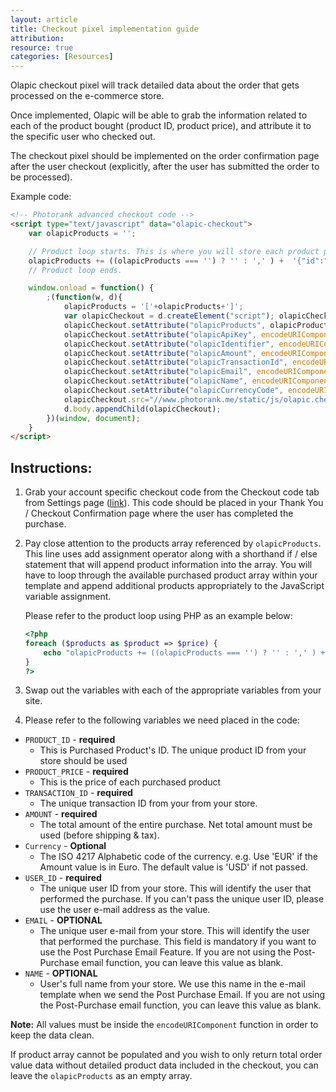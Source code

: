 ```yaml
---
layout: article
title: Checkout pixel implementation guide
attribution: 
resource: true
categories: [Resources]
---
```



Olapic checkout pixel will track detailed data about the order that gets processed on the e-commerce store.

Once implemented, Olapic will be able to grab the information related to each of the product bought (product ID, product price), and attribute it to the specific user who checked out.

The checkout pixel should be implemented on the order confirmation page after the user checkout (explicitly, after the user has submitted the order to be processed).

Example code:

```html
<!-- Photorank advanced checkout code -->
<script type="text/javascript" data="olapic-checkout">
	var olapicProducts = '';

	// Product loop starts. This is where you will store each product purchased info
	olapicProducts += ((olapicProducts === '') ? '' : ',' ) +  '{"id":"'+encodeURIComponent("PRODUCT_ID")+'","price":"'+encodeURIComponent("PRODUCT_PRICE")+'"}';
	// Product loop ends.

	window.onload = function() {
		;(function(w, d){
			olapicProducts = '['+olapicProducts+']';
			var olapicCheckout = d.createElement("script"); olapicCheckout.async = true;
			olapicCheckout.setAttribute("olapicProducts", olapicProducts);
			olapicCheckout.setAttribute("olapicApiKey", encodeURIComponent("UNIQUE_OLAPIC_API_KEY"));
			olapicCheckout.setAttribute("olapicIdentifier", encodeURIComponent("USER_ID"));
			olapicCheckout.setAttribute("olapicAmount", encodeURIComponent("AMOUNT"));
			olapicCheckout.setAttribute("olapicTransactionId", encodeURIComponent("TRANSACTION_ID"));
			olapicCheckout.setAttribute("olapicEmail", encodeURIComponent("EMAIL"));
			olapicCheckout.setAttribute("olapicName", encodeURIComponent("NAME"));
			olapicCheckout.setAttribute("olapicCurrencyCode", encodeURIComponent("CURRENCY"));
			olapicCheckout.src="//www.photorank.me/static/js/olapic.checkout.js";
			d.body.appendChild(olapicCheckout);
		})(window, document);
	}
</script>
```

## Instructions:

1. Grab your account specific checkout code from the Checkout code tab from Settings page ([link](http://www.photorank.me/admin/settings#tabb_checkout)). This code should be placed in your Thank You / Checkout Confirmation page where the user has completed the purchase.

2. Pay close attention to the products array referenced by `olapicProducts`. This line uses add assignment operator along with a shorthand if / else statement that will append product information into the array. You will have to loop through the available purchased product array within your template and append additional products appropriately to the JavaScript variable assignment.

	Please refer to the product loop using PHP as an example below:

	```php
	<?php
	foreach ($products as $product => $price) {
		echo "olapicProducts += ((olapicProducts === '') ? '' : ',' ) +  '{\"id\":\"'+encodeURIComponent(\"$product\")+'\",\"price\":\"'+encodeURIComponent(\"$price\")+'\"}';"
	}
	?>
	```
    
3. Swap out the variables with each of the appropriate variables from your site.

4. Please refer to the following variables we need placed in the code:

- `PRODUCT_ID` - **required**
	- This is Purchased Product's ID. The unique product ID from your store should be used
- `PRODUCT_PRICE` - **required**
	- This is the price of each purchased product
- `TRANSACTION_ID` - **required**
	- The unique transaction ID from your from your store.
- `AMOUNT` - **required**
	- The total amount of the entire purchase. Net total amount must be used (before shipping & tax).
- `Currency` - **Optional**
	- The ISO 4217 Alphabetic code of the currency. e.g. Use 'EUR' if the Amount value is in Euro. The default value is 'USD' if not passed.
- `USER_ID` - **required**
	- The unique user ID from your store. This will identify the user that performed the purchase. If you can't pass the unique user ID, please use the user e-mail address as the value.
- `EMAIL` - **OPTIONAL**
	- The unique user e-mail from your store. This will identify the user that performed the purchase. This field is mandatory if you want to use the Post Purchase Email Feature. If you are not using the Post-Purchase email function, you can leave this value as blank.
- `NAME` - **OPTIONAL**
	- User's full name from your store. We use this name in the e-mail template when we send the Post Purchase Email. If you are not using the Post-Purchase email function, you can leave this value as blank.
	
**Note:** All values must be inside the `encodeURIComponent` function in order to keep the data clean.

If product array cannot be populated and you wish to only return total order value data without detailed product data included in the checkout, you can leave the `olapicProducts` as an empty array.
